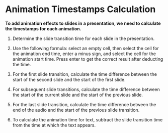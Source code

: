 # Animation Timestamps Calculation

**To add animation effects to slides in a presentation, we need to calculate the timestamps for each animation.**

1.  Determine the slide transition time for each slide in the presentation.
    
2.  Use the following formula: select an empty cell, then select the cell for the animation end time, enter a minus sign, and select the cell for the animation start time. Press enter to get the correct result after deducting the time.
    
3.  For the first slide transition, calculate the time difference between the start of the second slide and the start of the first slide.
    
4.  For subsequent slide transitions, calculate the time difference between the start of the current slide and the start of the previous slide.
    
5.  For the last slide transition, calculate the time difference between the end of the audio and the start of the previous slide transition.
    
6.  To calculate the animation time for text, subtract the slide transition time from the time at which the text appears.
